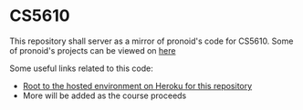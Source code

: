 # CS5610
This repository shall server as a mirror of pronoid's code for CS5610.
Some of pronoid's projects can be viewed on [here](https://github.com/pronoid)

Some useful links related to this code:
- [Root to the hosted environment on Heroku for this repository](https://chaudhary-priyank-webdev.herokuapp.com/)
- More will be added as the course proceeds
